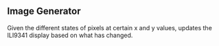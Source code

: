 ## Image Generator

Given the different states of pixels at certain x and y values, updates the ILI9341 display based on what has changed. 
